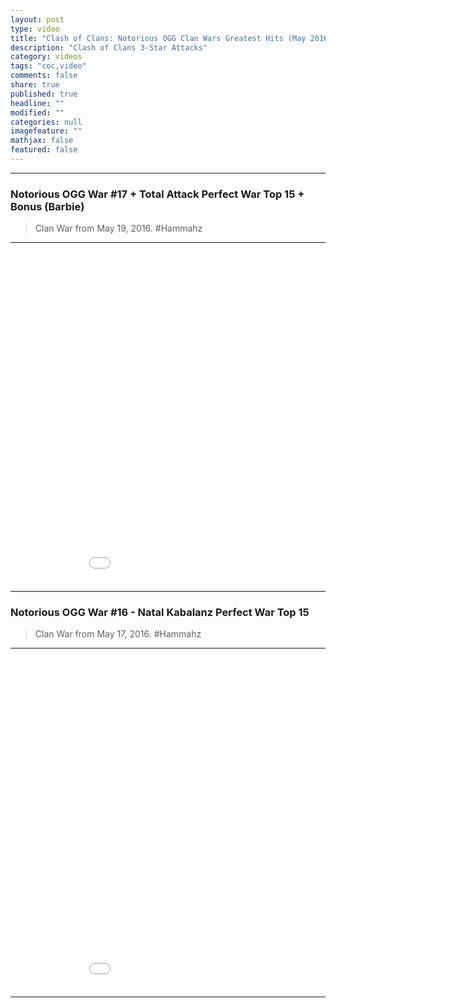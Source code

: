 ```yaml
---
layout: post
type: video
title: "Clash of Clans: Notorious OGG Clan Wars Greatest Hits (May 2016)"
description: "Clash of Clans 3-Star Attacks"
category: videos
tags: "coc,video"
comments: false
share: true
published: true
headline: ""
modified: ""
categories: null
imagefeature: ""
mathjax: false
featured: false
---
```


___

### Notorious OGG War #17 + Total Attack Perfect War Top 15 + Bonus (Barbie) 

> Clan War from May 19, 2016. #Hammahz

___

<center><iframe width="940" height="529" src="//www.youtube.com/embed/ibRLcVe8IS4?theme=light&amp;color=white" frameborder="0" allowfullscreen> </iframe></center>

___

### Notorious OGG War #16 - Natal Kabalanz Perfect War Top 15 

> Clan War from May 17, 2016. #Hammahz

___

<center><iframe width="940" height="529" src="//www.youtube.com/embed/Pd6gK0WObHU?theme=light&amp;color=white" frameborder="0" allowfullscreen> </iframe></center>

___

